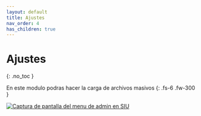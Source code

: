 ```yaml
---
layout: default
title: Ajustes
nav_order: 4
has_children: true
---
```


# Ajustes
{: .no_toc }

En este modulo podras hacer la carga de archivos masivos
{: .fs-6 .fw-300 }

[![Captura de pantalla del menu de admin en SIU](../../assets/images/Ajustes.png)](../../assets/images/Ajustes.png)

